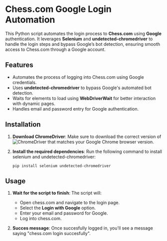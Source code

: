 # Chess.com Google Login Automation

This Python script automates the login process to **Chess.com** using **Google** authentication. It leverages **Selenium** and **undetected-chromedriver** to handle the login steps and bypass Google’s bot detection, ensuring smooth access to Chess.com through a Google account.

## Features

- Automates the process of logging into Chess.com using Google credentials.
- Uses **undetected-chromedriver** to bypass Google's automated bot detection.
- Waits for elements to load using **WebDriverWait** for better interaction with dynamic pages.
- Handles email and password entry for Google authentication.

## Installation

1. **Download ChromeDriver**:
    Make sure to download the correct version of ![ChromeDriver](https://developer.chrome.com/docs/chromedriver/downloads?hl=ru) that matches your Google Chrome browser version.

2. **Install the required dependencies**:
    Run the following command to install selenium and undetected-chromedriver:
    ```
    pip install selenium undetected-chromedriver
    ```

## Usage
1. **Wait for the script to finish**:
    The script will:
    - Open chess.com and navigate to the login page.
    - Select the **Login with Google** option.
    - Enter your email and password for Google.
    - Log into chess.com.

2. **Succes message**:
    Once succesfully logged in, you'll see a message saying "chess.com login succesfully".
